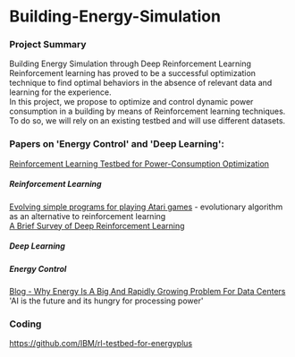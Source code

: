 # Building-Energy-Simulation  

### Project Summary  

Building Energy Simulation through Deep Reinforcement Learning
Reinforcement learning has proved to be a successful optimization technique to find optimal behaviors in the absence of relevant data and learning for the experience.  
In this project, we propose to optimize and control dynamic power consumption in a building by means of Reinforcement learning techniques. To do so, we will rely on an existing testbed and will use different datasets.  

### Papers on 'Energy Control' and 'Deep Learning':   

[Reinforcement Learning Testbed for Power-Consumption Optimization](https://arxiv.org/pdf/1808.10427.pdf)  

##### Reinforcement Learning  

[Evolving simple programs for playing Atari games](https://arxiv.org/pdf/1806.05695.pdf) - evolutionary algorithm as an alternative to reinforcement learning  
[A Brief Survey of Deep Reinforcement Learning](https://spiral.imperial.ac.uk:8443/bitstream/10044/1/53340/2/1708.05866v1.pdf)  
##### Deep Learning  

##### Energy Control  
[Blog - Why Energy Is A Big And Rapidly Growing Problem For Data Centers](https://www.forbes.com/sites/forbestechcouncil/2017/12/15/why-energy-is-a-big-and-rapidly-growing-problem-for-data-centers/#772cdb265a30)  
'AI is the future and its hungry for processing power'  

### Coding  
https://github.com/IBM/rl-testbed-for-energyplus  
